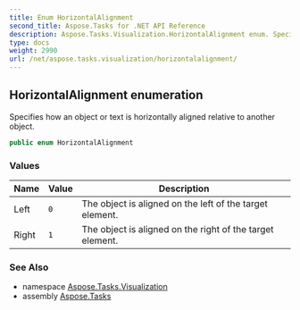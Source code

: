 ```yaml
---
title: Enum HorizontalAlignment
second_title: Aspose.Tasks for .NET API Reference
description: Aspose.Tasks.Visualization.HorizontalAlignment enum. Specifies how an object or text is horizontally aligned relative to another object
type: docs
weight: 2990
url: /net/aspose.tasks.visualization/horizontalalignment/
---
```

## HorizontalAlignment enumeration

Specifies how an object or text is horizontally aligned relative to another object.

```csharp
public enum HorizontalAlignment
```

### Values

| Name | Value | Description |
| --- | --- | --- |
| Left | `0` | The object is aligned on the left of the target element. |
| Right | `1` | The object is aligned on the right of the target element. |

### See Also

* namespace [Aspose.Tasks.Visualization](../../aspose.tasks.visualization/)
* assembly [Aspose.Tasks](../../)


